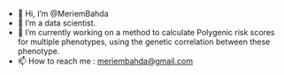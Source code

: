 - 👋 Hi, I’m @MeriemBahda
- 👀 I’m a data scientist. 
- 🌱 I’m currently working on a method to calculate Polygenic risk scores for multiple phenotypes, using the genetic correlation between these phenotype. 
- 📫 How to reach me : meriembahda@gmail.com

<!---
MeriemBahda/MeriemBahda is a ✨ special ✨ repository because its `README.md` (this file) appears on your GitHub profile.
You can click the Preview link to take a look at your changes.
--->
